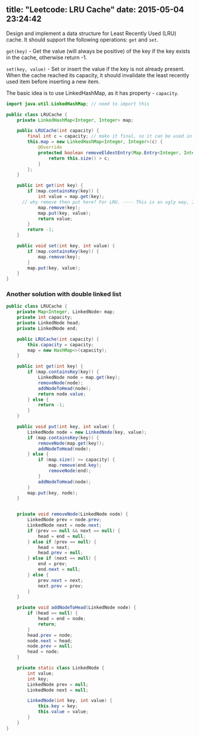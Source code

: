 title: "Leetcode: LRU Cache"
date: 2015-05-04 23:24:42
---
 Design and implement a data structure for Least Recently Used (LRU) cache. It should support the following operations: `get` and `set`.

`get(key)` - Get the value (will always be positive) of the key if the key exists in the cache, otherwise return -1.

`set(key, value)` - Set or insert the value if the key is not already present. When the cache reached its capacity, it should invalidate the least recently used item before inserting a new item.

<!-- more -->

The basic idea is to use LinkedHashMap, as it has property - `capacity`.

```java
import java.util.LinkedHashMap; // need to import this

public class LRUCache {
    private LinkedHashMap<Integer, Integer> map;

    public LRUCache(int capacity) {
        final int c = capacity; // make it final, so it can be used in inner class
        this.map = new LinkedHashMap<Integer, Integer>(c) {
            @Override
            protected boolean removeEldestEntry(Map.Entry<Integer, Integer> eldest) {
                return this.size() > c;
            }
        };
    }

    public int get(int key) {
        if (map.containsKey(key)) {
            int value = map.get(key);
      // why remove then put here? For LRU. ---- This is an ugly way, I know
            map.remove(key);
            map.put(key, value);
            return value;
        }
        return -1;
    }

    public void set(int key, int value) {
        if (map.containsKey(key)) {
            map.remove(key);
        }
        map.put(key, value);
    }
}
```

### Another solution with double linked list
```java
public class LRUCache {
    private Map<Integer, LinkedNode> map;
    private int capacity;
    private LinkedNode head;
    private LinkedNode end;

    public LRUCache(int capacity) {
        this.capacity = capacity;
        map = new HashMap<>(capacity);
    }

    public int get(int key) {
        if (map.containsKey(key)) {
            LinkedNode node = map.get(key);
            removeNode(node);
            addNodeToHead(node);
            return node.value;
        } else {
            return -1;
        }
    }

    public void put(int key, int value) {
        LinkedNode node = new LinkedNode(key, value);
        if (map.containsKey(key)) {
            removeNode(map.get(key));
            addNodeToHead(node);
        } else {
            if (map.size() >= capacity) {
                map.remove(end.key);
                removeNode(end);
            }
            addNodeToHead(node);
        }
        map.put(key, node);
    }


    private void removeNode(LinkedNode node) {
        LinkedNode prev = node.prev;
        LinkedNode next = node.next;
        if (prev == null && next == null) {
            head = end = null;
        } else if (prev == null) {
            head = next;
            head.prev = null;
        } else if (next == null) {
            end = prev;
            end.next = null;
        } else {
            prev.next = next;
            next.prev = prev;
        }
    }

    private void addNodeToHead(LinkedNode node) {
        if (head == null) {
            head = end = node;
            return;
        }
        head.prev = node;
        node.next = head;
        node.prev = null;
        head = node;
    }

    private static class LinkedNode {
        int value;
        int key;
        LinkedNode prev = null;
        LinkedNode next = null;

        LinkedNode(int key, int value) {
            this.key = key;
            this.value = value;
        }
    }
}
```

